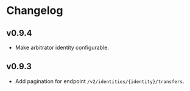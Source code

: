 # Changelog

## v0.9.4

* Make arbitrator identity configurable.

## v0.9.3

* Add pagination for endpoint `/v2/identities/{identity}/transfers`.
